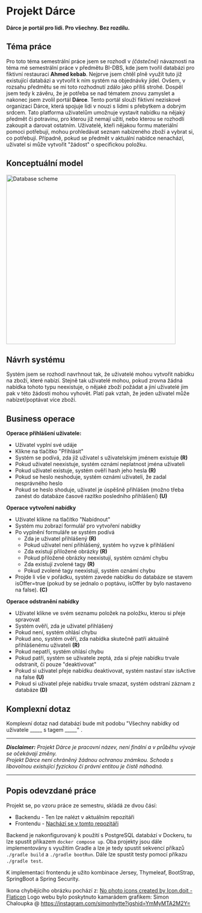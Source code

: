 # Projekt Dárce

**Dárce je portál pro lidi. Pro všechny. Bez rozdílu.**

## Téma práce

Pro toto téma semestrální práce jsem se rozhodl v *(částečné)* návaznosti na téma mé semestrální práce v předmětu BI-DBS, kde jsem tvořil databázi pro fiktivní restauraci **Ahmed kebab**. Nejprve jsem chtěl plně využít tuto již existující databázi a vytvořit k ním systém na objednávky jídel. Ovšem, v rozsahu předmětu se mi toto rozhodnutí zdálo jako příliš strohé. Dospěl jsem tedy k závěru, že je potřeba se nad tématem znovu zamyslet a nakonec jsem zvolil portál **Dárce**. Tento portál slouží fiktivní neziskové organizaci  Dárce, která spojuje lidi v nouzi s lidmi s přebytkem a dobrým srdcem. Tato platforma uživatelům umožnuje vystavit nabídku na nějaký předmět či potravinu, pro kterou již nemají užití, nebo kterou se rozhodli zakoupit a darovat ostatním. Uživatelé, kteři nějakou formu materiální pomoci potřebují, mohou prohledávat seznam nabízeného zboží a vybrat si, co potřebují. Případně, pokud se předmět v aktuální nabídce nenachází, uživatel si může vytvořit "žádost" o specifickou položku.

## Konceptuální model

<img src="https://gitlab.fit.cvut.cz/nebesluk/tjv_semestral_work/-/raw/media/images/dbs_scheme.jpg?raw=true" alt="Database scheme" Width="450" Heihght="300">

## Návrh systému

Systém jsem se rozhodl navrhnout tak, že uživatelé mohou vytvořit nabídku na zboží, které nabízí. Stejně tak uživatelé mohou, pokud zrovna žádná nabídka tohoto typu neexistuje, o nějaké zboží požádat a jiní uživatelé jim pak v této žádosti mohou vyhovět. Platí pak vztah, že jeden uživatel může nabízet/poptávat více zboží.

## Business operace

**Operace přihlášení uživatele:**
- Uživatel vyplní své udáje
- Klikne na tlačítko "Přihlásit"
- Systém se podívá, zda již uživatel s uživatelským jménem existuje **(R)**
- Pokud uživatel neexistuje, systém oznámí neplatnost jména uživateli
- Pokud uživatel existuje, systém ověří hash jeho hesla **(R)**
- Pokud se heslo neshoduje, systém oznámí uživateli, že zadal nesprávného heslo
- Pokud se heslo shoduje, uživatel je úspěšně přihlášen (možno třeba zanést do databáze časové razítko posledního přihlášení) **(U)**

**Operace vytvoření nabídky**
- Uživatel klikne na tlačítko "Nabídnout"
- Systém mu zobrazí formulář pro vytvoření nabídky
- Po vyplnění formuláře se systém podívá
    - Zda je uživatel přihlášený **(R)**
    - Pokud uživatel není přihlášený, systém ho vyzve k přihlášení
    - Zda existují přiložené obrázky **(R)**
    - Pokud přiložené obrázky neexistují, systém oznámí chybu
    - Zda existují zvolené tagy **(R)**
    - Pokud zvolené tagy neexistují, systém oznámí chybu
- Projde li vše v pořádku, systém zavede nabídku do databáze se stavem isOffer=true (pokud by se jednalo o poptávu, isOffer by bylo nastaveno na false). **(C)**

**Operace odstranění nabídky**
- Uživatel klikne ve svém seznamu položek na položku, kterou si přeje spravovat 
- Systém ověří, zda je uživatel přihlášený
- Pokud není, systém ohlásí chybu
- Pokud ano, systém ověří, zda nabídka skutečně patří aktuálně přihlášenému uživateli **(R)**
- Pokud nepatří, systém ohlásí chybu
- Pokud patří, systém se uživatele zeptá, zda si přeje nabídku trvale odstranit, či pouze "deaktivovat"
- Pokud si uživatel přeje nabídku deaktivovat, systém nastaví stav isActive na false **(U)**
- Pokud si uživatel přeje nabídku trvale smazat, systém odstraní záznam z databáze **(D)**



## Komplexní dotaz

Komplexní dotaz nad databází bude mít podobu "Všechny nabídky od uživatele _____ s tagem _____" .

----

***Disclaimer:** Projekt Dárce je pracovní název, není finální a v průběhu vývoje se očekávají změny.<br> Projekt Dárce není chráněný žádnou ochranou známkou. Schoda s libovolnou existující fyzickou či právní entitou je čistě náhodná.*


---

## Popis odevzdané práce

Projekt se, po vzoru práce ze semestru, skládá ze dvou čásí:
- Backendu - Ten lze nalézt v aktuálním repozitáři
- Frontendu - [Nachází se v tomto repozitáři](https://gitlab.fit.cvut.cz/nebesluk/tjv_semestral_client)

Backend je nakonfigurovaný k použití s PostgreSQL databází v Dockeru, tu lze spustit příkazem `docker compose up`. Oba projekty jsou dále implementovány s využitím Gradle a lze je tedy spustit sekvencí příkazů `./gradle build` a `./gradle bootRun`. Dále lze spustit testy pomocí příkazu `./gradle test`.

K implementaci frontendu je užito kombinace Jersey, Thymeleaf, BootStrap, SpringBoot a Spring Security.


Ikona chybějícího obrázku pochází z:
<a href="https://www.flaticon.com/free-icons/no-photo" title="no photo icons">No photo icons created by Icon.doit - Flaticon</a>
Logo webu bylo poskytnuto kamarádem grafikem:
Simon Chaloupka @ https://instagram.com/simonhytte?igshid=YmMyMTA2M2Y=